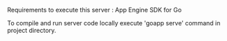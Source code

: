 
Requirements to execute this server : App Engine SDK for Go 

To compile and run server code locally execute 'goapp serve' command in project directory.
